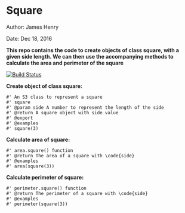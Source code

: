 # Square

Author: James Henry

Date: Dec 18, 2016

**This repo contains the code to create objects of class square, with a given side length. We can then use the accompanying methods to calculate the area and perimeter of the square**

[![Build Status](https://travis-ci.org/jghenry/square.svg?branch=master)](https://travis-ci.org/jghenry/square)

**Create object of class square:**

```
#' An S3 class to represent a square
#' square
#' @param side A number to represent the length of the side
#' @return A square object with side value
#' @export
#' @examples
#' square(3)
```

**Calculate area of square:**

```
#' area.square() function
#' @return The area of a square with \code{side}
#' @examples
#' area(square(3))
```

**Calculate perimeter of square:**

```
#' perimeter.square() function
#' @return The perimeter of a square with \code{side}
#' @examples
#' perimeter(square(3))
```
